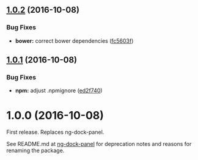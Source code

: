 <a name="1.0.2"></a>
## [1.0.2](https://github.com/cognivator/cog-dock-panel/compare/1.0.1...v1.0.2) (2016-10-08)


### Bug Fixes

* **bower:** correct bower dependencies ([fc5603f](https://github.com/cognivator/cog-dock-panel/commit/fc5603f))



<a name="1.0.1"></a>
## [1.0.1](https://github.com/cognivator/cog-dock-panel/compare/1.0.0...v1.0.1) (2016-10-08)


### Bug Fixes

* **npm:** adjust .npmignore ([ed2f740](https://github.com/cognivator/cog-dock-panel/commit/ed2f740))



<a name="1.0.0"></a>
# 1.0.0 (2016-10-08)
First release. Replaces ng-dock-panel.

See README.md at [ng-dock-panel](https://github.com/cognivator/ng-dock-panel) for deprecation notes and reasons for renaming the package.




